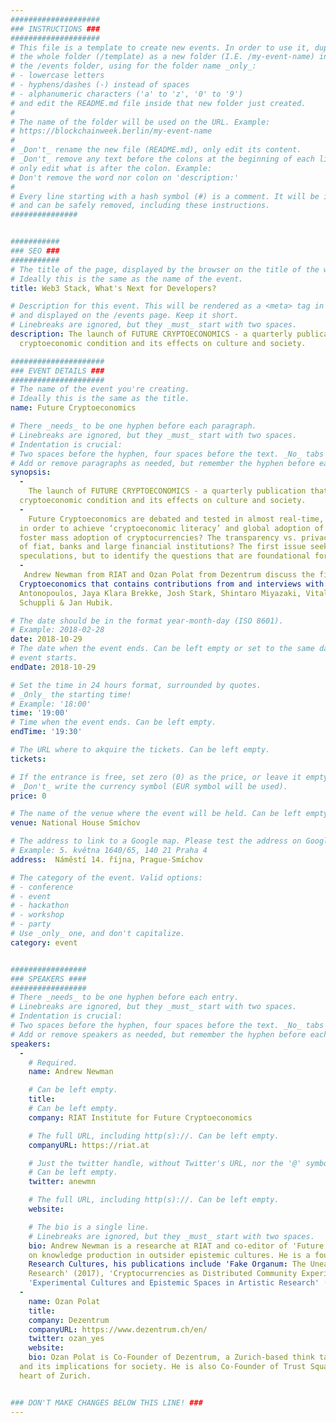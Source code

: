 ```yaml
---
####################
### INSTRUCTIONS ###
####################
# This file is a template to create new events. In order to use it, duplicate
# the whole folder (/template) as a new folder (I.E. /my-event-name) inside of
# the /events folder, using for the folder name _only_:
# - lowercase letters
# - hyphens/dashes (-) instead of spaces
# - alphanumeric characters ('a' to 'z', '0' to '9')
# and edit the README.md file inside that new folder just created.
#
# The name of the folder will be used on the URL. Example:
# https://blockchainweek.berlin/my-event-name
#
# _Don't_ rename the new file (README.md), only edit its content.
# _Don't_ remove any text before the colons at the beginning of each line,
# only edit what is after the colon. Example:
# Don't remove the word nor colon on 'description:'
#
# Every line starting with a hash symbol (#) is a comment. It will be ignored
# and can be safely removed, including these instructions.
###############


###########
### SEO ###
###########
# The title of the page, displayed by the browser on the title of the window.
# Ideally this is the same as the name of the event.
title: Web3 Stack, What's Next for Developers?

# Description for this event. This will be rendered as a <meta> tag in the HTML,
# and displayed on the /events page. Keep it short.
# Linebreaks are ignored, but they _must_ start with two spaces.
description: The launch of FUTURE CRYPTOECONOMICS - a quarterly publication that examines the global 
  cryptoeconomic condition and its effects on culture and society.

#####################
### EVENT DETAILS ###
#####################
# The name of the event you're creating.
# Ideally this is the same as the title.
name: Future Cryptoeconomics

# There _needs_ to be one hyphen before each paragraph.
# Linebreaks are ignored, but they _must_ start with two spaces.
# Indentation is crucial:
# Two spaces before the hyphen, four spaces before the text. _No_ tabs allowed.
# Add or remove paragraphs as needed, but remember the hyphen before each entry.
synopsis:
  -
    The launch of FUTURE CRYPTOECONOMICS - a quarterly publication that examines the global 
  cryptoeconomic condition and its effects on culture and society.
  -
    Future Cryptoeconomics are debated and tested in almost real-time, and we have a long way to go 
  in order to achieve ‘cryptoeconomic literacy’ and global adoption of cryptocurrency. Could anxiety 
  foster mass adoption of cryptocurrencies? The transparency vs. privacy debate, or the shortcomings 
  of fiat, banks and large financial institutions? The first issue seeks not to find answers to 
  speculations, but to identify the questions that are foundational for envisioning next societies.
  -
   Andrew Newman from RIAT and Ozan Polat from Dezentrum discuss the first issue of 'Future 
  Cryptoeconomics that contains contributions from and interviews with: Matthias Tarasiewicz, Andreas 
  Antonopoulos, Jaya Klara Brekke, Josh Stark, Shintaro Miyazaki, Vitalik Buterin, Ozan Polat, Benedikt 
  Schuppli & Jan Hubik.

# The date should be in the format year-month-day (ISO 8601).
# Example: 2018-02-28
date: 2018-10-29
# The date when the event ends. Can be left empty or set to the same day the
# event starts.
endDate: 2018-10-29

# Set the time in 24 hours format, surrounded by quotes.
# _Only_ the starting time!
# Example: '18:00'
time: '19:00'
# Time when the event ends. Can be left empty.
endTime: '19:30'

# The URL where to akquire the tickets. Can be left empty.
tickets:

# If the entrance is free, set zero (0) as the price, or leave it empty.
# _Don't_ write the currency symbol (EUR symbol will be used).
price: 0

# The name of the venue where the event will be held. Can be left empty.
venue: National House Smíchov

# The address to link to a Google map. Please test the address on Google Maps.
# Example: 5. května 1640/65, 140 21 Praha 4
address:  Náměstí 14. října, Prague-Smíchov

# The category of the event. Valid options:
# - conference
# - event
# - hackathon
# - workshop
# - party
# Use _only_ one, and don't capitalize.
category: event


#################
### SPEAKERS ####
#################
# There _needs_ to be one hyphen before each entry.
# Linebreaks are ignored, but they _must_ start with two spaces.
# Indentation is crucial:
# Two spaces before the hyphen, four spaces before the text. _No_ tabs allowed.
# Add or remove speakers as needed, but remember the hyphen before each entry.
speakers:
  -
    # Required.
    name: Andrew Newman

    # Can be left empty.
    title: 
    # Can be left empty.
    company: RIAT Institute for Future Cryptoeconomics

    # The full URL, including http(s)://. Can be left empty.
    companyURL: https://riat.at

    # Just the twitter handle, without Twitter's URL, nor the '@' symbol.
    # Can be left empty.
    twitter: anewmn

    # The full URL, including http(s)://. Can be left empty.
    website: 

    # The bio is a single line.
    # Linebreaks are ignored, but they _must_ start with two spaces.
    bio: Andrew Newman is a researche at RIAT and co-editor of 'Future Cryptoeconomics. His focus is 
    on knowledge production in outsider epistemic cultures. He is a founding editor of the Journal for 
    Research Cultures, his publications include 'Fake Organum: The Uneasy Institutionalisation of Art as  
    Research' (2017), 'Cryptocurrencies as Distributed Community Experiments' (2014) and  
    'Experimental Cultures and Epistemic Spaces in Artistic Research' (2013).
  -
    name: Ozan Polat
    title: 
    company: Dezentrum
    companyURL: https://www.dezentrum.ch/en/
    twitter: ozan_yes
    website: 
    bio: Ozan Polat is Co-Founder of Dezentrum, a Zurich-based think tank focusing on decentralization 
  and its implications for society. He is also Co-Founder of Trust Square AG, a blockchain hub in the 
  heart of Zurich. 


### DON'T MAKE CHANGES BELOW THIS LINE! ###
---
```

<!-- ### DON'T MAKE CHANGES BELOW THIS LINE! ### -->

<Event-Content/>
